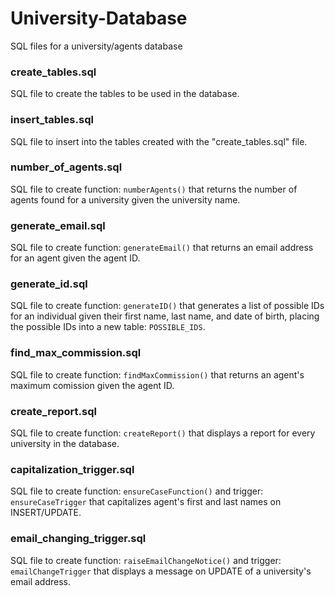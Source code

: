 # University-Database
SQL files for a university/agents database

<h3>create_tables.sql</h3>
SQL file to create the tables to be used in the database.

<h3>insert_tables.sql</h3>
SQL file to insert into the tables created with the "create_tables.sql" file.

<h3>number_of_agents.sql</h3>
SQL file to create function: <code>numberAgents()</code> that returns the number of agents found for a university given the university name.

<h3>generate_email.sql</h3>
SQL file to create function: <code>generateEmail()</code> that returns an email address for an agent given the agent ID.

<h3>generate_id.sql</h3>
SQL file to create function: <code>generateID()</code> that generates a list of possible IDs for an individual given their first name, last name, and date of birth, placing the possible IDs into a new table: <code>POSSIBLE_IDS</code>.

<h3>find_max_commission.sql</h3>
SQL file to create function: <code>findMaxCommission()</code> that returns an agent's maximum comission given the agent ID.

<h3>create_report.sql</h3>
SQL file to create function: <code>createReport()</code> that displays a report for every university in the database.

<h3>capitalization_trigger.sql</h3>
SQL file to create function: <code>ensureCaseFunction()</code> and trigger: <code>ensureCaseTrigger</code> that capitalizes agent's first and last names on INSERT/UPDATE.

<h3>email_changing_trigger.sql</h3>
SQL file to create function: <code>raiseEmailChangeNotice()</code> and trigger: <code>emailChangeTrigger</code> that displays a message on UPDATE of a university's email address.
